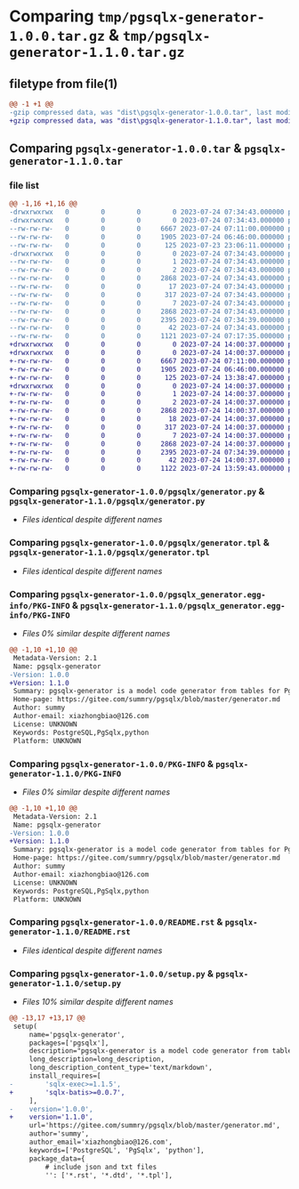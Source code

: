 # Comparing `tmp/pgsqlx-generator-1.0.0.tar.gz` & `tmp/pgsqlx-generator-1.1.0.tar.gz`

## filetype from file(1)

```diff
@@ -1 +1 @@
-gzip compressed data, was "dist\pgsqlx-generator-1.0.0.tar", last modified: Mon Jul 24 07:34:43 2023, max compression
+gzip compressed data, was "dist\pgsqlx-generator-1.1.0.tar", last modified: Mon Jul 24 14:00:37 2023, max compression
```

## Comparing `pgsqlx-generator-1.0.0.tar` & `pgsqlx-generator-1.1.0.tar`

### file list

```diff
@@ -1,16 +1,16 @@
-drwxrwxrwx   0        0        0        0 2023-07-24 07:34:43.000000 pgsqlx-generator-1.0.0/
-drwxrwxrwx   0        0        0        0 2023-07-24 07:34:43.000000 pgsqlx-generator-1.0.0/pgsqlx/
--rw-rw-rw-   0        0        0     6667 2023-07-24 07:11:00.000000 pgsqlx-generator-1.0.0/pgsqlx/generator.py
--rw-rw-rw-   0        0        0     1905 2023-07-24 06:46:00.000000 pgsqlx-generator-1.0.0/pgsqlx/generator.tpl
--rw-rw-rw-   0        0        0      125 2023-07-23 23:06:11.000000 pgsqlx-generator-1.0.0/pgsqlx/__init__.py
-drwxrwxrwx   0        0        0        0 2023-07-24 07:34:43.000000 pgsqlx-generator-1.0.0/pgsqlx_generator.egg-info/
--rw-rw-rw-   0        0        0        1 2023-07-24 07:34:43.000000 pgsqlx-generator-1.0.0/pgsqlx_generator.egg-info/dependency_links.txt
--rw-rw-rw-   0        0        0        2 2023-07-24 07:34:43.000000 pgsqlx-generator-1.0.0/pgsqlx_generator.egg-info/not-zip-safe
--rw-rw-rw-   0        0        0     2868 2023-07-24 07:34:43.000000 pgsqlx-generator-1.0.0/pgsqlx_generator.egg-info/PKG-INFO
--rw-rw-rw-   0        0        0       17 2023-07-24 07:34:43.000000 pgsqlx-generator-1.0.0/pgsqlx_generator.egg-info/requires.txt
--rw-rw-rw-   0        0        0      317 2023-07-24 07:34:43.000000 pgsqlx-generator-1.0.0/pgsqlx_generator.egg-info/SOURCES.txt
--rw-rw-rw-   0        0        0        7 2023-07-24 07:34:43.000000 pgsqlx-generator-1.0.0/pgsqlx_generator.egg-info/top_level.txt
--rw-rw-rw-   0        0        0     2868 2023-07-24 07:34:43.000000 pgsqlx-generator-1.0.0/PKG-INFO
--rw-rw-rw-   0        0        0     2395 2023-07-24 07:34:39.000000 pgsqlx-generator-1.0.0/README.rst
--rw-rw-rw-   0        0        0       42 2023-07-24 07:34:43.000000 pgsqlx-generator-1.0.0/setup.cfg
--rw-rw-rw-   0        0        0     1121 2023-07-24 07:17:35.000000 pgsqlx-generator-1.0.0/setup.py
+drwxrwxrwx   0        0        0        0 2023-07-24 14:00:37.000000 pgsqlx-generator-1.1.0/
+drwxrwxrwx   0        0        0        0 2023-07-24 14:00:37.000000 pgsqlx-generator-1.1.0/pgsqlx/
+-rw-rw-rw-   0        0        0     6667 2023-07-24 07:11:00.000000 pgsqlx-generator-1.1.0/pgsqlx/generator.py
+-rw-rw-rw-   0        0        0     1905 2023-07-24 06:46:00.000000 pgsqlx-generator-1.1.0/pgsqlx/generator.tpl
+-rw-rw-rw-   0        0        0      125 2023-07-24 13:38:47.000000 pgsqlx-generator-1.1.0/pgsqlx/__init__.py
+drwxrwxrwx   0        0        0        0 2023-07-24 14:00:37.000000 pgsqlx-generator-1.1.0/pgsqlx_generator.egg-info/
+-rw-rw-rw-   0        0        0        1 2023-07-24 14:00:37.000000 pgsqlx-generator-1.1.0/pgsqlx_generator.egg-info/dependency_links.txt
+-rw-rw-rw-   0        0        0        2 2023-07-24 14:00:37.000000 pgsqlx-generator-1.1.0/pgsqlx_generator.egg-info/not-zip-safe
+-rw-rw-rw-   0        0        0     2868 2023-07-24 14:00:37.000000 pgsqlx-generator-1.1.0/pgsqlx_generator.egg-info/PKG-INFO
+-rw-rw-rw-   0        0        0       18 2023-07-24 14:00:37.000000 pgsqlx-generator-1.1.0/pgsqlx_generator.egg-info/requires.txt
+-rw-rw-rw-   0        0        0      317 2023-07-24 14:00:37.000000 pgsqlx-generator-1.1.0/pgsqlx_generator.egg-info/SOURCES.txt
+-rw-rw-rw-   0        0        0        7 2023-07-24 14:00:37.000000 pgsqlx-generator-1.1.0/pgsqlx_generator.egg-info/top_level.txt
+-rw-rw-rw-   0        0        0     2868 2023-07-24 14:00:37.000000 pgsqlx-generator-1.1.0/PKG-INFO
+-rw-rw-rw-   0        0        0     2395 2023-07-24 07:34:39.000000 pgsqlx-generator-1.1.0/README.rst
+-rw-rw-rw-   0        0        0       42 2023-07-24 14:00:37.000000 pgsqlx-generator-1.1.0/setup.cfg
+-rw-rw-rw-   0        0        0     1122 2023-07-24 13:59:43.000000 pgsqlx-generator-1.1.0/setup.py
```

### Comparing `pgsqlx-generator-1.0.0/pgsqlx/generator.py` & `pgsqlx-generator-1.1.0/pgsqlx/generator.py`

 * *Files identical despite different names*

### Comparing `pgsqlx-generator-1.0.0/pgsqlx/generator.tpl` & `pgsqlx-generator-1.1.0/pgsqlx/generator.tpl`

 * *Files identical despite different names*

### Comparing `pgsqlx-generator-1.0.0/pgsqlx_generator.egg-info/PKG-INFO` & `pgsqlx-generator-1.1.0/pgsqlx_generator.egg-info/PKG-INFO`

 * *Files 0% similar despite different names*

```diff
@@ -1,10 +1,10 @@
 Metadata-Version: 2.1
 Name: pgsqlx-generator
-Version: 1.0.0
+Version: 1.1.0
 Summary: pgsqlx-generator is a model code generator from tables for PgSqlx.
 Home-page: https://gitee.com/summry/pgsqlx/blob/master/generator.md
 Author: summy
 Author-email: xiazhongbiao@126.com
 License: UNKNOWN
 Keywords: PostgreSQL,PgSqlx,python
 Platform: UNKNOWN
```

### Comparing `pgsqlx-generator-1.0.0/PKG-INFO` & `pgsqlx-generator-1.1.0/PKG-INFO`

 * *Files 0% similar despite different names*

```diff
@@ -1,10 +1,10 @@
 Metadata-Version: 2.1
 Name: pgsqlx-generator
-Version: 1.0.0
+Version: 1.1.0
 Summary: pgsqlx-generator is a model code generator from tables for PgSqlx.
 Home-page: https://gitee.com/summry/pgsqlx/blob/master/generator.md
 Author: summy
 Author-email: xiazhongbiao@126.com
 License: UNKNOWN
 Keywords: PostgreSQL,PgSqlx,python
 Platform: UNKNOWN
```

### Comparing `pgsqlx-generator-1.0.0/README.rst` & `pgsqlx-generator-1.1.0/README.rst`

 * *Files identical despite different names*

### Comparing `pgsqlx-generator-1.0.0/setup.py` & `pgsqlx-generator-1.1.0/setup.py`

 * *Files 10% similar despite different names*

```diff
@@ -13,17 +13,17 @@
 setup(
     name='pgsqlx-generator',
     packages=['pgsqlx'],
     description="pgsqlx-generator is a model code generator from tables for PgSqlx.",
     long_description=long_description,
     long_description_content_type='text/markdown',
     install_requires=[
-        'sqlx-exec>=1.1.5',
+        'sqlx-batis>=0.0.7',
     ],
-    version='1.0.0',
+    version='1.1.0',
     url='https://gitee.com/summry/pgsqlx/blob/master/generator.md',
     author='summy',
     author_email='xiazhongbiao@126.com',
     keywords=['PostgreSQL', 'PgSqlx', 'python'],
     package_data={
         # include json and txt files
         '': ['*.rst', '*.dtd', '*.tpl'],
```

